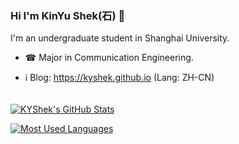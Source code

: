 ### Hi I'm KinYu Shek(石) 👋

I'm an undergraduate student in Shanghai University.

- ☎ Major in Communication Engineering.

- ℹ️ Blog: https://kyshek.github.io (Lang: ZH-CN)

###### 

[![KYShek's GitHub Stats](https://github-readme-stats.vercel.app/api?username=KYShek&theme=github_dark&show_icons=true&?count_private=true)](https://github.com/anuraghazra/github-readme-stats)

[![Most Used Languages](https://github-readme-stats.vercel.app/api/top-langs/?username=KYShek&layout=compact&theme=github_dark&&show_icons=true&hide=tex,Cmake,Batchfile)](https://github.com/anuraghazra/github-readme-stats)

<!--
**KYShek/KYShek** is a ✨ _special_ ✨ repository because its `README.md` (this file) appears on your GitHub profile.
